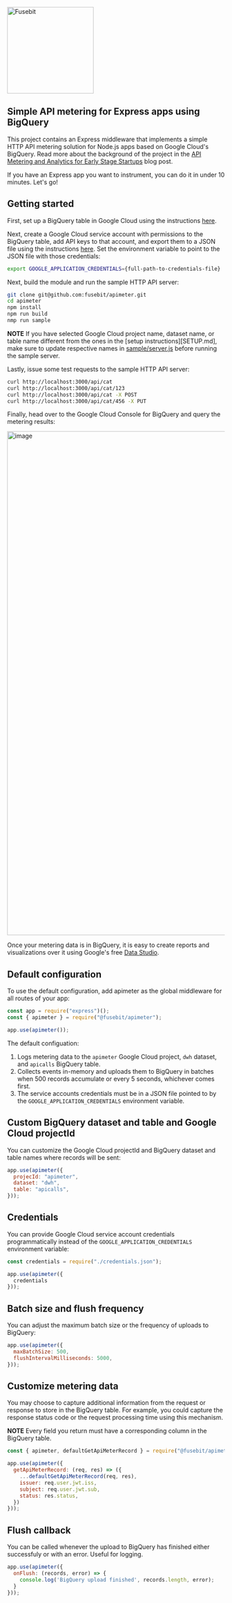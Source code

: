 <a href="https://fusebit.io?utm_source=github.com&utm_medium=referral&utm_campaign=apimeter&utm_content=readme-md-logo"><img width="200" src="https://user-images.githubusercontent.com/822369/154325005-d5576316-6cfd-4190-af02-d62024c5e659.png" alt="Fusebit"></a>

## Simple API metering for Express apps using BigQuery

This project contains an Express middleware that implements a simple HTTP API metering solution for Node.js apps based on Google Cloud's BigQuery. Read more about the background of the project in the [API Metering and Analytics for Early Stage Startups](https://fusebit.io/blog/api-metering-and-analytics-for-early-stage-startups/?utm_source=github.com&utm_medium=referral&utm_campaign=apimeter&utm_content=readme-md-body) blog post. 

If you have an Express app you want to instrument, you can do it in under 10 minutes. Let's go!

## Getting started

First, set up a BigQuery table in Google Cloud using the instructions [here](SETUP.md).

Next, create a Google Cloud service account with permissions to the BigQuery table, add API keys to that account, and export them to a JSON file using the instructions [here](https://cloud.google.com/docs/authentication/production). Set the environment variable to point to the JSON file with those credentials:

```bash
export GOOGLE_APPLICATION_CREDENTIALS={full-path-to-credentials-file}
```

Next, build the module and run the sample HTTP API server:

```bash
git clone git@github.com:fusebit/apimeter.git
cd apimeter
npm install
npm run build
nmp run sample
```

**NOTE** If you have selected Google Cloud project name, dataset name, or table name different from the ones in the [setup instructions][SETUP.md], make sure to update respective names in [sample/server.js](sample/server.js) before running the sample server.

Lastly, issue some test requests to the sample HTTP API server:

```bash
curl http://localhost:3000/api/cat
curl http://localhost:3000/api/cat/123
curl http://localhost:3000/api/cat -X POST
curl http://localhost:3000/api/cat/456 -X PUT
```

Finally, head over to the Google Cloud Console for BigQuery and query the metering results:

<img width="1164" alt="image" src="https://user-images.githubusercontent.com/822369/158484521-6c4d2505-ca5b-4a21-840f-fbc7462870b7.png">

Once your metering data is in BigQuery, it is easy to create reports and visualizations over it using Google's free [Data Studio](https://datastudio.withgoogle.com/).

## Default configuration

To use the default configuration, add apimeter as the global middleware for all routes of your app:

```javascript
const app = require("express")();
const { apimeter } = require("@fusebit/apimeter");

app.use(apimeter());

```

The default configuation:
1. Logs metering data to the `apimeter` Google Cloud project, `dwh` dataset, and `apicalls` BigQuery table. 
1. Collects events in-memory and uploads them to BigQuery in batches when 500 records accumulate or every 5 seconds, whichever comes first. 
1. The service accounts credentials must be in a JSON file pointed to by the `GOOGLE_APPLICATION_CREDENTIALS` environment variable.

## Custom BigQuery dataset and table and Google Cloud projectId

You can customize the Google Cloud projectId and BigQuery dataset and table names where records will be sent:

```javascript
app.use(apimeter({
  projecId: "apimeter",
  dataset: "dwh",
  table: "apicalls",
}));
```

## Credentials

You can provide Google Cloud service account credentials programmatically instead of the `GOOGLE_APPLICATION_CREDENTIALS` environment variable:

```javascript
const credentials = require("./credentials.json");

app.use(apimeter({
  credentials
}));
```

## Batch size and flush frequency

You can adjust the maximum batch size or the frequency of uploads to BigQuery:

```javascript
app.use(apimeter({
  maxBatchSize: 500,
  flushIntervalMilliseconds: 5000,
}));
```

## Customize metering data

You may choose to capture additional information from the request or response to store in the BigQuery table. For example, you could capture the response status code or the request processing time using this mechanism. 

**NOTE** Every field you return must have a corresponding column in the BigQuery table. 

```javascript
const { apimeter, defaultGetApiMeterRecord } = require("@fusebit/apimeter");

app.use(apimeter({
  getApiMeterRecord: (req, res) => ({
    ...defaultGetApiMeterRecord(req, res),
    issuer: req.user.jwt.iss,
    subject: req.user.jwt.sub,
    status: res.status,
  })
}));
```

## Flush callback

You can be called whenever the upload to BigQuery has finished either successfuly or with an error. Useful for logging.

```javascript
app.use(apimeter({
  onFlush: (records, error) => {
    console.log('BigQuery upload finished', records.length, error);
  }
}));
```
